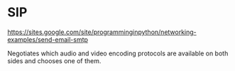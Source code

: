 # SIP

<https://sites.google.com/site/programminginpython/networking-examples/send-email-smtp>

Negotiates which audio and video encoding protocols are available on both sides and chooses one of them.
